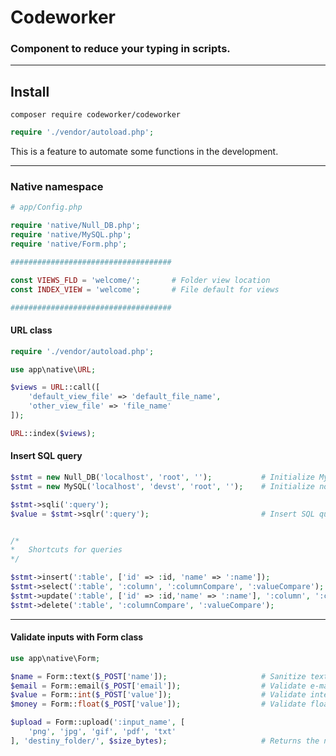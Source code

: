 # Codeworker
### Component to reduce your typing in scripts.

---

## Install

```composer require codeworker/codeworker```

```php
require './vendor/autoload.php';
````

This is a feature to automate some functions in the development.

---
### Native namespace

```php
# app/Config.php

require 'native/Null_DB.php';
require 'native/MySQL.php';
require 'native/Form.php';

####################################

const VIEWS_FLD = 'welcome/';       # Folder view location
const INDEX_VIEW = 'welcome';       # File default for views

####################################
```

#### URL class

```php
require './vendor/autoload.php';

use app\native\URL;

$views = URL::call([
    'default_view_file' => 'default_file_name',
    'other_view_file' => 'file_name'
]);

URL::index($views);
```

#### Insert SQL query
```php
$stmt = new Null_DB('localhost', 'root', '');           # Initialize MySQL with no database created
$stmt = new MySQL('localhost', 'devst', 'root', '');    # Initialize normal MySQL class

$stmt->sqli(':query');
$value = $stmt->sqlr(':query');                         # Insert SQL query and returns a value
````

```php

/*
*   Shortcuts for queries
*/

$stmt->insert(':table', ['id' => :id, 'name' => ':name']);
$stmt->select(':table', ':column', ':columnCompare', ':valueCompare');
$stmt->update(':table', ['id' => :id,'name' => ':name'], ':column', ':columnCompare');
$stmt->delete(':table', ':columnCompare', ':valueCompare');
````

---

#### Validate inputs with Form class
```php
use app\native\Form;

$name = Form::text($_POST['name']);                     # Sanitize text
$email = Form::email($_POST['email']);                  # Validate e-mail
$value = Form::int($_POST['value']);                    # Validate integers
$money = Form::float($_POST['value']);                  # Validate floats

$upload = Form::upload(':input_name', [
    'png', 'jpg', 'gif', 'pdf', 'txt'
], 'destiny_folder/', $size_bytes);                     # Returns the name of the random entry
````
